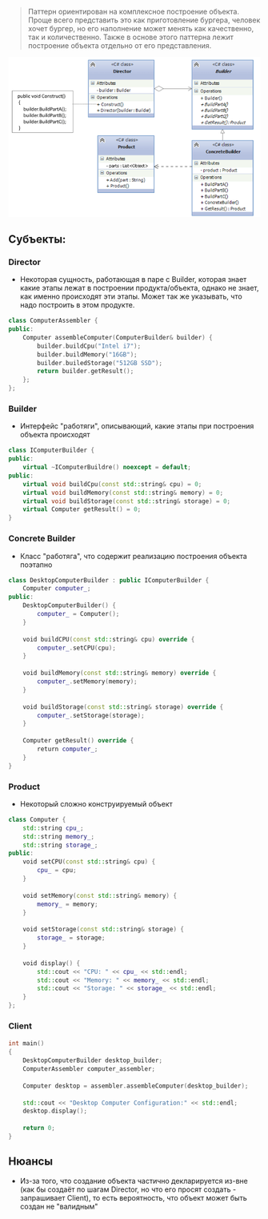 > Паттерн ориентирован на комплексное построение объекта. Проще всего представить это как приготовление бургера, человек хочет бургер, но его наполнение может менять как качественно, так и количественно. Также в основе этого паттерна лежит построение объекта отдельно от его представления.


![Untitled](programming/code/contents/design-patterns/image-storage/Untitled%207.png)

## Субъекты:

### **Director**

- Некоторая сущность, работающая в паре с Builder, которая знает какие этапы лежат в построении продукта/объекта, однако не знает, как именно происходят эти этапы. Может так же указывать, что надо построить в этом продукте.

```cpp
class ComputerAssembler {
public:
	Computer assembleComputer(ComputerBuilder& builder) {
		builder.buildCpu("Intel i7");
		builder.buildMemory("16GB");
		builder.builedStorage("512GB SSD");
		return builder.getResult();
	};
};

```

### **Builder**

- Интерфейс "работяги", описывающий, какие этапы при построения объекта происходят

```cpp
class IComputerBuilder {
public:
	virtual ~IComputerBuildre() noexcept = default;
public:
	virtual void buildCpu(const std::string& cpu) = 0;
	virtual void buildMemory(const std::string& memory) = 0;
	virtual void buildStorage(const std::string& storage) = 0;
	virtual Computer getResult() = 0;
}

```

### **Concrete Builder**

- Класс "работяга", что содержит реализацию построения объекта поэтапно

```cpp
class DesktopComputerBuilder : public IComputerBuilder {
	Computer computer_;
public:
	DesktopComputerBuilder() {
        computer_ = Computer();
    }

    void buildCPU(const std::string& cpu) override {
        computer_.setCPU(cpu);
    }

    void buildMemory(const std::string& memory) override {
        computer_.setMemory(memory);
    }

    void buildStorage(const std::string& storage) override {
        computer_.setStorage(storage);
    }

    Computer getResult() override {
        return computer_;
    }
}

```

### **Product**

- Некоторый сложно конструируемый объект

```cpp
class Computer {
    std::string cpu_;
    std::string memory_;
    std::string storage_;
public:
    void setCPU(const std::string& cpu) {
        cpu_ = cpu;
    }

    void setMemory(const std::string& memory) {
        memory_ = memory;
    }

    void setStorage(const std::string& storage) {
        storage_ = storage;
    }

    void display() {
        std::cout << "CPU: " << cpu_ << std::endl;
        std::cout << "Memory: " << memory_ << std::endl;
        std::cout << "Storage: " << storage_ << std::endl;
    }
};

```

### **Client**

```cpp
int main()
{
	DesktopComputerBuilder desktop_builder;
	ComputerAssembler computer_assembler;

	Computer desktop = assembler.assembleComputer(desktop_builder);

	std::cout << "Desktop Computer Configuration:" << std::endl;
	desktop.display();

	return 0;
}

```

## Нюансы

- Из-за того, что создание объекта частично декларируется из-вне (как бы создаёт по шагам Director, но что его просят создать - запрашивает Client), то есть вероятность, что объект может быть создан не "валидным"